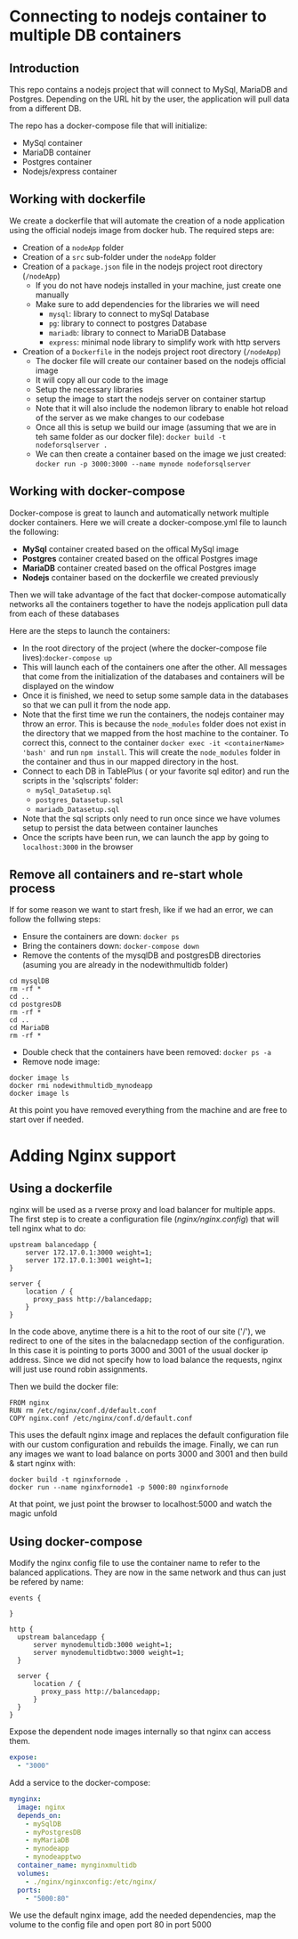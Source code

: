 # Connecting to nodejs container to multiple DB containers

## Introduction

This repo contains a nodejs project that will connect to MySql, MariaDB and Postgres. Depending on the URL hit by the user, the application will pull data from a different DB.

The repo has a docker-compose file that will initialize:

- MySql container
- MariaDB container
- Postgres container
- Nodejs/express container

## Working with dockerfile

We create a dockerfile that will automate the creation of a node application using the official nodejs image from docker hub. The required steps are:

- Creation of a `nodeApp` folder
- Creation of a `src` sub-folder under the `nodeApp` folder
- Creation of a `package.json` file in the nodejs project root directory (`/nodeApp`)
  - If you do not have nodejs installed in your machine, just create one manually
  - Make sure to add dependencies for the libraries we will need
    - `mysql`: library to connect to mySql Database
    - `pg`: library to connect to postgres Database
    - `mariadb`: library to connect to MariaDB Database
    - `express`: minimal node library to simplify work with http servers
- Creation of a `Dockerfile` in the nodejs project root directory (`/nodeApp`)
  - The docker file will create our container based on the nodejs official image
  - It will copy all our code to the image
  - Setup the necessary libraries
  - setup the image to start the nodejs server on container startup
  - Note that it will also include the nodemon library to enable hot reload of the server as we make changes to our codebase
  - Once all this is setup we build our image (assuming that we are in teh same folder as our docker file): `docker build -t nodeforsqlserver .`
  - We can then create a container based on the image we just created: `docker run -p 3000:3000 --name mynode nodeforsqlserver`



## Working with docker-compose

Docker-compose is great to launch and automatically network multiple docker containers. Here we will create a docker-compose.yml file to launch the following:

- **MySql** container created based on the offical MySql image
- **Postgres** container created based on the offical Postgres image
- **MariaDB** container created based on the offical Postgres image
- **Nodejs** container based on the dockerfile we created previously

Then we will take advantage of the fact that docker-compose automatically networks all the containers together to have the nodejs application pull data from each of these databases

Here are the steps to launch the containers:

- In the root directory of the project (where the docker-compose file lives):`docker-compose up`
- This will launch each of the containers one after the other. All messages that come from the initialization of the databases and containers will be displayed on the window
- Once it is finished, we  need to setup some sample data in the databases so that we can pull it from the node app.
- Note that the first time we run the containers, the nodejs container may throw an error. This is because the `node_modules` folder does not exist in the directory that we mapped from the host machine to the container. To correct this, connect to the container `docker exec -it <containerName> 'bash' `and run `npm install`. This will create the `node_modules` folder in the container and thus in our mapped directory in the host.
- Connect to each DB in TablePlus ( or your favorite sql editor) and run the scripts in the 'sqlscripts' folder:
  - `mySql_DataSetup.sql`
  - `postgres_Datasetup.sql`
  - `mariadb_Datasetup.sql`
- Note that the sql scripts only need to run once since we have volumes setup to persist the data between container launches
- Once the scripts have been run, we can launch the app by going to `localhost:3000` in the browser

## Remove all containers and re-start whole process

If for some reason we want to start fresh, like if we had an error, we can follow the follwing steps:

- Ensure the containers are down: `docker ps`
- Bring the containers down: `docker-compose down`
- Remove the contents of the mysqlDB and postgresDB directories (asuming you are already in the nodewithmultidb folder)
```
cd mysqlDB
rm -rf *
cd ..
cd postgresDB
rm -rf *
cd ..
cd MariaDB
rm -rf *
```
- Double check that the containers have been removed: `docker ps -a`
- Remove node image:
```
docker image ls
docker rmi nodewithmultidb_mynodeapp
docker image ls
```

At this point you have removed everything from the machine and are free to start over if needed.

# Adding Nginx support

## Using a dockerfile

nginx will be used as a rverse proxy and load balancer for multiple apps. The first step is to create a configuration file (_nginx/nginx.config_) that will tell nginx what to do:

```
upstream balancedapp {
    server 172.17.0.1:3000 weight=1;
    server 172.17.0.1:3001 weight=1;
}

server {
    location / {
      proxy_pass http://balancedapp;
    }
}
```
In the code above, anytime there is a hit to the root of our site ('/'), we redirect to one of the sites in the balacnedapp section of the configuration. In this case it is pointing to ports 3000 and 3001 of the usual docker ip address. Since we did not specify how to load balance the requests, nginx will just use round robin assignments.

Then we build the docker file:
```
FROM nginx
RUN rm /etc/nginx/conf.d/default.conf
COPY nginx.conf /etc/nginx/conf.d/default.conf
```
This uses the default nginx image and replaces the default configuration file with our custom configuration and rebuilds the image.
Finally, we can run any images we want to load balance on ports 3000 and 3001 and then build & start nginx with:
```
docker build -t nginxfornode .
docker run --name nginxfornode1 -p 5000:80 nginxfornode
```
At that point, we just point the browser to localhost:5000 and watch the magic unfold

## Using docker-compose

Modify the nginx config file to use the container name to refer to the balanced applications. They are now in the same network and thus can just be refered by name:

```
events {

}

http {
  upstream balancedapp {
      server mynodemultidb:3000 weight=1;
      server mynodemultidbtwo:3000 weight=1;
  }

  server {
      location / {
        proxy_pass http://balancedapp;
      }
  }
}
```
Expose the dependent node images internally so that nginx can access them.
```yaml
expose:
  - "3000"
```
Add a service to the docker-compose:

```yaml
mynginx:
  image: nginx
  depends_on:
    - mySqlDB
    - myPostgresDB
    - myMariaDB
    - mynodeapp
    - mynodeapptwo
  container_name: mynginxmultidb
  volumes:
    - ./nginx/nginxconfig:/etc/nginx/
  ports:
    - "5000:80"
```
We use the default nginx image, add the needed dependencies, map the volume to the config file and open port 80 in port 5000
